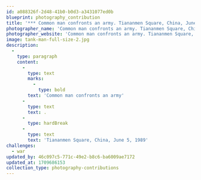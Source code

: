 ```yaml
---
id: a088326f-2d48-41b0-b0d3-a3431077ed0b
blueprint: photography_contribution
title: '*** Common man confronts an army. Tiananmen Square, China, June 5, 1989'
photographer_name: 'Common man confronts an army. Tiananmen Square, China, June 5, 1989'
photographer_website: 'Common man confronts an army. Tiananmen Square, China, June 5, 1989'
image: tank-man-full-size-2.jpg
description:
  -
    type: paragraph
    content:
      -
        type: text
        marks:
          -
            type: bold
        text: 'Common man confronts an army'
      -
        type: text
        text: .
      -
        type: hardBreak
      -
        type: text
        text: 'Tiananmen Square, China, June 5, 1989'
challenges:
  - war
updated_by: 46c097c5-771c-49e2-b8c6-ba6009ae7172
updated_at: 1709686153
collection_type: photography-contributions
---
```

